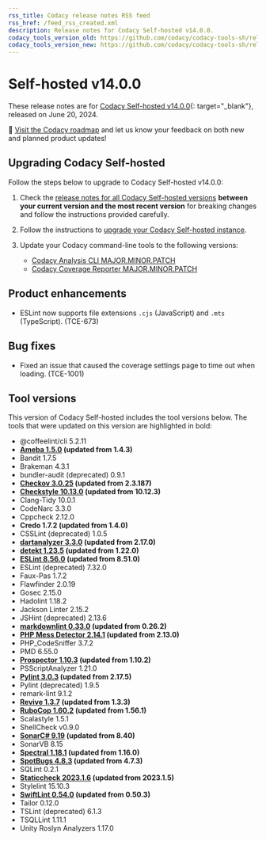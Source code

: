 ```yaml
---
rss_title: Codacy release notes RSS feed
rss_href: /feed_rss_created.xml
description: Release notes for Codacy Self-hosted v14.0.0.
codacy_tools_version_old: https://github.com/codacy/codacy-tools-sh/releases/tag/sh-1.2.7
codacy_tools_version_new: https://github.com/codacy/codacy-tools-sh/releases/tag/sh-1.2.12
---
```


# Self-hosted v14.0.0

These release notes are for [Codacy Self-hosted v14.0.0](https://github.com/codacy/chart/releases/tag/14.0.0){: target="_blank"}, released on June 20, 2024.<!-- TODO Update release date -->

📢 [Visit the Codacy roadmap](https://roadmap.codacy.com) and <span class="skip-vale">let us know</span> your feedback on both new and planned product updates!

<!--TODO Check these issues manually

Jira issues without release notes

Epics:
-   https://codacy.atlassian.net/browse/TCE-604
-   https://codacy.atlassian.net/browse/DOCS-209
Bugs and other issues:
-   https://codacy.atlassian.net/browse/TCE-731
-   https://codacy.atlassian.net/browse/TCE-673
-   https://codacy.atlassian.net/browse/TCE-602
-   https://codacy.atlassian.net/browse/TCE-576

Jira issues with disabled release notes

Epics:
Bugs and other issues:
-   https://codacy.atlassian.net/browse/TCE-713
-   https://codacy.atlassian.net/browse/TCE-712
-   https://codacy.atlassian.net/browse/TCE-704
-   https://codacy.atlassian.net/browse/TCE-687
-   https://codacy.atlassian.net/browse/TCE-686
-   https://codacy.atlassian.net/browse/TCE-685
-   https://codacy.atlassian.net/browse/TCE-679
-   https://codacy.atlassian.net/browse/TCE-678
-   https://codacy.atlassian.net/browse/TCE-660
-   https://codacy.atlassian.net/browse/TCE-659
-   https://codacy.atlassian.net/browse/TCE-651
-   https://codacy.atlassian.net/browse/TCE-647
-   https://codacy.atlassian.net/browse/TCE-645
-   https://codacy.atlassian.net/browse/TCE-637
-   https://codacy.atlassian.net/browse/TCE-636
-   https://codacy.atlassian.net/browse/TCE-635
-   https://codacy.atlassian.net/browse/TCE-622
-   https://codacy.atlassian.net/browse/TCE-610
-   https://codacy.atlassian.net/browse/TCE-577
-   https://codacy.atlassian.net/browse/TCE-573
-   https://codacy.atlassian.net/browse/TCE-562
-   https://codacy.atlassian.net/browse/IO-812
-   https://codacy.atlassian.net/browse/IO-393
-->

## Upgrading Codacy Self-hosted

Follow the steps below to upgrade to Codacy Self-hosted v14.0.0:

1.  Check the [release notes for all Codacy Self-hosted versions](../index.md#self-hosted) **between your current version and the most recent version** for breaking changes and follow the instructions provided <span class="skip-vale">carefully</span>.

1.  Follow the instructions to [upgrade your Codacy Self-hosted instance](https://docs.codacy.com/v14.0/chart/maintenance/upgrade/).

1.  Update your Codacy command-line tools to the following versions:<!--TODO Update CLI tool versions-->

    -   [Codacy Analysis CLI MAJOR.MINOR.PATCH](https://github.com/codacy/codacy-analysis-cli/releases/tag/MAJOR.MINOR.PATCH)
    -   [Codacy Coverage Reporter MAJOR.MINOR.PATCH](https://github.com/codacy/codacy-coverage-reporter/releases/tag/MAJOR.MINOR.PATCH)

## Product enhancements

-   ESLint now supports file extensions `.cjs` (JavaScript) and `.mts` (TypeScript). (TCE-673)

## Bug fixes

-   Fixed an issue that caused the coverage settings page to time out when loading. (TCE-1001)

## Tool versions

This version of Codacy Self-hosted includes the tool versions below. The tools that were updated on this version are highlighted in bold:

-   @coffeelint/cli 5.2.11
-   **[Ameba 1.5.0](https://github.com/crystal-ameba/ameba/releases/tag/v1.5.0) (updated from 1.4.3)**
-   Bandit 1.7.5
-   Brakeman 4.3.1
-   bundler-audit (deprecated) 0.9.1
-   **[Checkov 3.0.25](https://github.com/bridgecrewio/checkov/releases/tag/3.0.25) (updated from 2.3.187)**
-   **[Checkstyle 10.13.0](https://checkstyle.sourceforge.io/releasenotes.html#Release_10.13.0) (updated from 10.12.3)**
-   Clang-Tidy 10.0.1
-   CodeNarc 3.3.0
-   Cppcheck 2.12.0
-   **Credo 1.7.2 (updated from 1.4.0)**
-   CSSLint (deprecated) 1.0.5
-   **[dartanalyzer 3.3.0](https://github.com/dart-lang/sdk/blob/main/CHANGELOG.md) (updated from 2.17.0)**
-   **[detekt 1.23.5](https://github.com/detekt/detekt/releases/tag/v1.23.5) (updated from 1.22.0)**
-   **[ESLint 8.56.0](https://github.com/eslint/eslint/releases/tag/v8.56.0) (updated from 8.51.0)**
-   ESLint (deprecated) 7.32.0
-   Faux-Pas 1.7.2
-   Flawfinder 2.0.19
-   Gosec 2.15.0
-   Hadolint 1.18.2
-   Jackson Linter 2.15.2
-   JSHint (deprecated) 2.13.6
-   **[markdownlint 0.33.0](https://github.com/DavidAnson/markdownlint/releases/tag/v0.33.0) (updated from 0.26.2)**
-   **[PHP Mess Detector 2.14.1](https://github.com/phpmd/phpmd/releases/tag/2.14.1) (updated from 2.13.0)**
-   PHP_CodeSniffer 3.7.2
-   PMD 6.55.0
-   **[Prospector 1.10.3](https://github.com/landscapeio/prospector/releases/tag/1.10.3) (updated from 1.10.2)**
-   PSScriptAnalyzer 1.21.0
-   **[Pylint 3.0.3](https://github.com/pylint-dev/pylint/releases/tag/v3.0.3) (updated from 2.17.5)**
-   Pylint (deprecated) 1.9.5
-   remark-lint 9.1.2
-   **[Revive 1.3.7](https://github.com/mgechev/revive/releases/tag/v1.3.7) (updated from 1.3.3)**
-   **[RuboCop 1.60.2](https://github.com/rubocop/rubocop/releases/tag/v1.60.2) (updated from 1.56.1)**
-   Scalastyle 1.5.1
-   ShellCheck v0.9.0
-   **[SonarC# 9.19](https://github.com/SonarSource/sonar-dotnet/tags) (updated from 8.40)**
-   SonarVB 8.15
-   **[Spectral 1.18.1](https://github.com/stoplightio/spectral/releases/tag/%40stoplight%2Fspectral-rulesets-v1.18.1) (updated from 1.16.0)**
-   **[SpotBugs 4.8.3](https://github.com/spotbugs/spotbugs/releases/tag/4.8.3) (updated from 4.7.3)**
-   SQLint 0.2.1
-   **[Staticcheck 2023.1.6](https://staticcheck.io/changes/2023.1.6/#2023.1.6) (updated from 2023.1.5)**
-   Stylelint 15.10.3
-   **[SwiftLint 0.54.0](https://github.com/realm/SwiftLint/releases/tag/0.54.0) (updated from 0.50.3)**
-   Tailor 0.12.0
-   TSLint (deprecated) 6.1.3
-   TSQLLint 1.11.1
-   Unity Roslyn Analyzers 1.17.0
